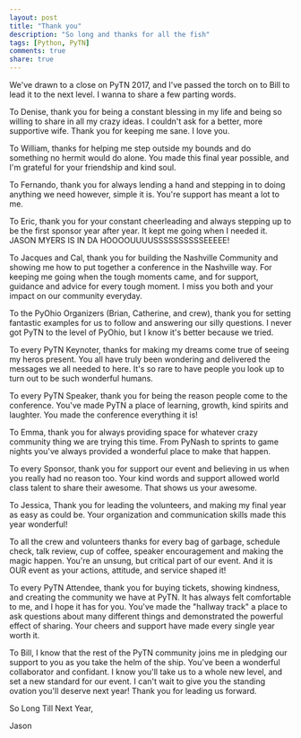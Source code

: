 ```yaml
---
layout: post
title: "Thank you"
description: "So long and thanks for all the fish"
tags: [Python, PyTN]
comments: true
share: true
---
```


We've drawn to a close on PyTN 2017, and I've passed the torch on to Bill to
lead it to the next level.  I wanna to share a few parting words.

To Denise, thank you for being a constant blessing in my life and being so
willing to share in all my crazy ideas. I couldn't ask for a better, more
supportive wife. Thank you for keeping me sane. I love you.

To William, thanks for helping me step outside my bounds and do something no
hermit would do alone. You made this final year possible, and I'm grateful for
your friendship and kind soul.

To Fernando, thank you for always lending a hand and stepping in to doing
anything we need however, simple it is. You're support has meant a lot to me.

To Eric, thank you for your constant cheerleading and always stepping up to be
the first sponsor year after year. It kept me going when I needed it.
JASON MYERS IS IN DA HOOOOUUUUSSSSSSSSSSEEEEE!

To Jacques and Cal, thank you for building the Nashville Community and showing
me how to put together a conference in the Nashville way. For keeping me going
when the tough moments came, and for support, guidance and advice for every
tough moment. I miss you both and your impact on our community everyday.

To the PyOhio Organizers (Brian, Catherine, and crew), thank you for setting fantastic
examples for us to follow and answering our silly questions. I never got PyTN to
the level of PyOhio, but I know it's better because we tried.

To every PyTN Keynoter, thanks for making my dreams come true of seeing my heros
present. You all have truly been wondering and delivered the messages we all
needed to here. It's so rare to have people you look up to turn out to be such
wonderful humans.

To every PyTN Speaker, thank you for being the reason people come to the
conference. You've made PyTN a place of learning, growth, kind spirits and
laughter. You made the conference everything it is!

To Emma, thank you for always providing space for whatever crazy community thing
we are trying this time. From PyNash to sprints to game nights you've always
provided a wonderful place to make that happen.

To every Sponsor, thank you for support our event and believing in us when you
really had no reason too. Your kind words and support allowed world class talent
to share their awesome. That shows us your awesome.

To Jessica, Thank you for leading the volunteers, and making my final year as
easy as could be. Your organization and communication skills made this year
wonderful!

To all the crew and volunteers thanks for every bag of garbage, schedule check,
talk review, cup of coffee, speaker encouragement and making the magic happen.
You're an unsung, but critical part of our event. And it is OUR event as your
actions, attitude, and service shaped it!

To every PyTN Attendee, thank you for buying tickets, showing kindness, and
creating the community we have at PyTN. It has always felt comfortable to me,
and I hope it has for you. You've made the "hallway track" a place to ask
questions about many different things and demonstrated the powerful effect of
sharing. Your cheers and support have made every single year worth it.

To Bill, I know that the rest of the PyTN community joins me in pledging our
support to you as you take the helm of the ship. You've been a wonderful
collaborator and confidant. I know you'll take us to a whole new level, and set
a new standard for our event. I can't wait to give you the standing ovation
you'll deserve next year! Thank you for leading us forward.

So Long Till Next Year,

Jason

